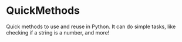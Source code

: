 # QuickMethods

Quick methods to use and reuse in Python. It can do simple tasks, like checking if a string is a number, and more!